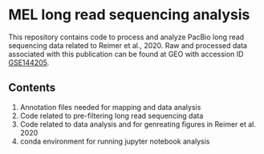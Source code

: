 # MEL long read sequencing analysis
This repository contains code to process and analyze PacBio long read sequencing data related to Reimer et al., 2020. Raw and processed data associated with this publication can be found at GEO with accession ID [GSE144205](https://www.ncbi.nlm.nih.gov/geo/query/acc.cgi?acc=GSE144205).

## Contents
1) Annotation files needed for mapping and data analysis
2) Code related to pre-filtering long read sequencing data
3) Code related to data analysis and for genreating figures in Reimer et al. 2020
4) conda environment for running jupyter notebook analysis
